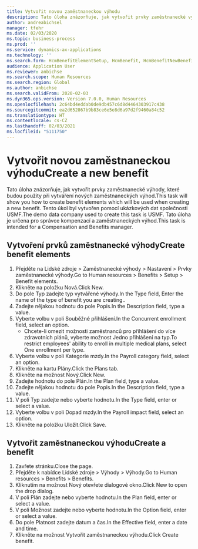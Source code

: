 ```yaml
---
title: Vytvořit novou zaměstnaneckou výhodu
description: Tato úloha znázorňuje, jak vytvořit prvky zaměstnanecké výhody, které budou použity při vytváření nových zaměstnaneckých výhod.
author: andreabichsel
manager: tfehr
ms.date: 02/03/2020
ms.topic: business-process
ms.prod: ''
ms.service: dynamics-ax-applications
ms.technology: ''
ms.search.form: HcmBenefitElementSetup, HcmBenefit, HcmBenefitNewBenefit, HcmBenefitPlanLookup, BenefitWorkspace, HcmBenefitSummaryPart
audience: Application User
ms.reviewer: anbichse
ms.search.scope: Human Resources
ms.search.region: Global
ms.author: anbichse
ms.search.validFrom: 2020-02-03
ms.dyn365.ops.version: Version 7.0.0, Human Resources
ms.openlocfilehash: 2c64bd4eddab0de9db457c6d8d4464303917c438
ms.sourcegitcommit: ea2d652867b9b83ce6e5e8d6a97d2f9460a84c52
ms.translationtype: HT
ms.contentlocale: cs-CZ
ms.lasthandoff: 02/03/2021
ms.locfileid: "5111750"
---
```

# <a name="create-a-new-benefit"></a><span data-ttu-id="9d0ef-103">Vytvořit novou zaměstnaneckou výhodu</span><span class="sxs-lookup"><span data-stu-id="9d0ef-103">Create a new benefit</span></span>

<span data-ttu-id="9d0ef-104">Tato úloha znázorňuje, jak vytvořit prvky zaměstnanecké výhody, které budou použity při vytváření nových zaměstnaneckých výhod.</span><span class="sxs-lookup"><span data-stu-id="9d0ef-104">This task will show you how to create benefit elements which will be used when creating a new benefit.</span></span> <span data-ttu-id="9d0ef-105">Tento úkol byl vytvořen pomocí ukázkových dat společnosti USMF.</span><span class="sxs-lookup"><span data-stu-id="9d0ef-105">The demo data company used to create this task is USMF.</span></span> <span data-ttu-id="9d0ef-106">Tato úloha je určena pro správce kompenzací a zaměstnaneckých výhod.</span><span class="sxs-lookup"><span data-stu-id="9d0ef-106">This task is intended for a Compensation and Benefits manager.</span></span>


## <a name="create-benefit-elements"></a><span data-ttu-id="9d0ef-107">Vytvoření prvků zaměstnanecké výhody</span><span class="sxs-lookup"><span data-stu-id="9d0ef-107">Create benefit elements</span></span>
1. <span data-ttu-id="9d0ef-108">Přejděte na Lidské zdroje > Zaměstnanecké výhody > Nastavení > Prvky zaměstnanecké výhody.</span><span class="sxs-lookup"><span data-stu-id="9d0ef-108">Go to Human resources > Benefits > Setup > Benefit elements.</span></span>
2. <span data-ttu-id="9d0ef-109">Klikněte na položku Nová.</span><span class="sxs-lookup"><span data-stu-id="9d0ef-109">Click New.</span></span>
3. <span data-ttu-id="9d0ef-110">Do pole Typ zadejte typ vytvářené výhody.</span><span class="sxs-lookup"><span data-stu-id="9d0ef-110">In the Type field, Enter the name of the type of benefit you are creating..</span></span>
4. <span data-ttu-id="9d0ef-111">Zadejte nějakou hodnotu do pole Popis.</span><span class="sxs-lookup"><span data-stu-id="9d0ef-111">In the Description field, type a value.</span></span>
5. <span data-ttu-id="9d0ef-112">Vyberte volbu v poli Souběžné přihlášení.</span><span class="sxs-lookup"><span data-stu-id="9d0ef-112">In the Concurrent enrollment field, select an option.</span></span>
    * <span data-ttu-id="9d0ef-113">Chcete-li omezit možnosti zaměstnanců pro přihlášení do více zdravotních plánů, vyberte možnost Jedno přihlášení na typ.</span><span class="sxs-lookup"><span data-stu-id="9d0ef-113">To restrict employees' ability to enroll in multiple medical plans, select One enrollment per type.</span></span>  
6. <span data-ttu-id="9d0ef-114">Vyberte volbu v poli Kategorie mzdy.</span><span class="sxs-lookup"><span data-stu-id="9d0ef-114">In the Payroll category field, select an option.</span></span>
7. <span data-ttu-id="9d0ef-115">Klikněte na kartu Plány.</span><span class="sxs-lookup"><span data-stu-id="9d0ef-115">Click the Plans tab.</span></span>
8. <span data-ttu-id="9d0ef-116">Klikněte na možnost Nový.</span><span class="sxs-lookup"><span data-stu-id="9d0ef-116">Click New.</span></span>
9. <span data-ttu-id="9d0ef-117">Zadejte hodnotu do pole Plán.</span><span class="sxs-lookup"><span data-stu-id="9d0ef-117">In the Plan field, type a value.</span></span>
10. <span data-ttu-id="9d0ef-118">Zadejte nějakou hodnotu do pole Popis.</span><span class="sxs-lookup"><span data-stu-id="9d0ef-118">In the Description field, type a value.</span></span>
11. <span data-ttu-id="9d0ef-119">V poli Typ zadejte nebo vyberte hodnotu.</span><span class="sxs-lookup"><span data-stu-id="9d0ef-119">In the Type field, enter or select a value.</span></span>
12. <span data-ttu-id="9d0ef-120">Vyberte volbu v poli Dopad mzdy.</span><span class="sxs-lookup"><span data-stu-id="9d0ef-120">In the Payroll impact field, select an option.</span></span>
13. <span data-ttu-id="9d0ef-121">Klikněte na položku Uložit.</span><span class="sxs-lookup"><span data-stu-id="9d0ef-121">Click Save.</span></span>

## <a name="create-a-benefit"></a><span data-ttu-id="9d0ef-122">Vytvořit zaměstnaneckou výhodu</span><span class="sxs-lookup"><span data-stu-id="9d0ef-122">Create a benefit</span></span>
1. <span data-ttu-id="9d0ef-123">Zavřete stránku.</span><span class="sxs-lookup"><span data-stu-id="9d0ef-123">Close the page.</span></span>
2. <span data-ttu-id="9d0ef-124">Přejděte k nabídce Lidské zdroje > Výhody > Výhody.</span><span class="sxs-lookup"><span data-stu-id="9d0ef-124">Go to Human resources > Benefits > Benefits.</span></span>
3. <span data-ttu-id="9d0ef-125">Kliknutím na možnost Nový otevřete dialogové okno.</span><span class="sxs-lookup"><span data-stu-id="9d0ef-125">Click New to open the drop dialog.</span></span>
4. <span data-ttu-id="9d0ef-126">V poli Plán zadejte nebo vyberte hodnotu.</span><span class="sxs-lookup"><span data-stu-id="9d0ef-126">In the Plan field, enter or select a value.</span></span>
5. <span data-ttu-id="9d0ef-127">V poli Možnost zadejte nebo vyberte hodnotu.</span><span class="sxs-lookup"><span data-stu-id="9d0ef-127">In the Option field, enter or select a value.</span></span>
6. <span data-ttu-id="9d0ef-128">Do pole Platnost zadejte datum a čas.</span><span class="sxs-lookup"><span data-stu-id="9d0ef-128">In the Effective field, enter a date and time.</span></span>
7. <span data-ttu-id="9d0ef-129">Klikněte na možnost Vytvořit zaměstnaneckou výhodu.</span><span class="sxs-lookup"><span data-stu-id="9d0ef-129">Click Create benefit.</span></span>

